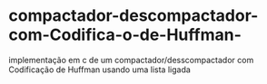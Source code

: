 # compactador-descompactador-com-Codifica-o-de-Huffman-
implementação em c de um compactador/desscompactador com Codificação de Huffman usando uma lista ligada
